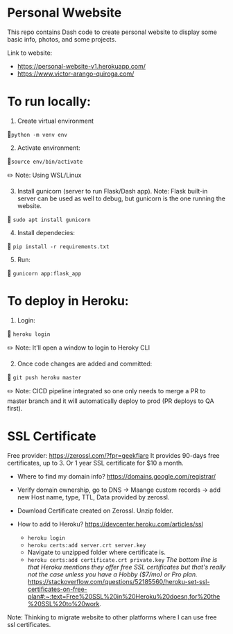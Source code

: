 # Personal Wwebsite
This repo contains Dash code to create personal website to display some basic info, photos, and some projects.

Link to website:

- https://personal-website-v1.herokuapp.com/ 
- https://www.victor-arango-quiroga.com/


# To run locally:

1. Create virtual environment 

:eyes:``` python -m venv env ```


2. Activate environment:

  :eyes:``` source env/bin/activate ```

:pencil2: Note: Using WSL/Linux

3. Install gunicorn (server to run Flask/Dash app). Note: Flask built-in server can be used as well to debug, but gunicorn is the one running the website. 

:eyes: ```sudo apt install gunicorn```

4. Install dependecies:
  
  :eyes: ```pip install -r requirements.txt ```

5. Run:

  :eyes: ``` gunicorn app:flask_app ```


# To deploy in Heroku:
1. Login: 

  :eyes: ``` heroku login ```

:pencil2: Note: It'll open a window to login to Heroky CLI

2. Once code changes are added and committed:

  :eyes: ```git push heroku master```

:pencil2: Note: CICD pipeline integrated so one only needs to merge a PR to master branch and it will automatically deploy to prod (PR deploys to QA first). 

# SSL Certificate

Free provider: https://zerossl.com/?fpr=geekflare
It provides 90-days free certificates, up to 3. Or 1 year SSL certificate for $10 a month. 

- Where to find my domain info? https://domains.google.com/registrar/ 
 
- Verify domain ownership, go to DNS -> Maange custom records -> add new Host name, type, TTL, Data provided by zerossl. 
  
- Download Certificate created on Zerossl. Unzip folder.

- How to add to Heroku? https://devcenter.heroku.com/articles/ssl
  -   `heroku login`
  -   `heroku certs:add server.crt server.key`
  -   Navigate to unzipped folder where certificate is.
  -   `heroku certs:add certificate.crt private.key`
*The bottom line is that Heroku mentions they offer free SSL certificates but that's really not the case unless you have a Hobby ($7/mo) or Pro plan.*
https://stackoverflow.com/questions/52185560/heroku-set-ssl-certificates-on-free-plan#:~:text=Free%20SSL%20in%20Heroku%20doesn,for%20the%20SSL%20to%20work. 

Note: Thinking to migrate website to other platforms where I can use free ssl certificates. 


